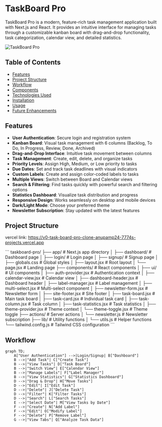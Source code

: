 # TaskBoard Pro

TaskBoard Pro is a modern, feature-rich task management application built with Next.js and React. It provides an intuitive interface for managing tasks through a customizable kanban board with drag-and-drop functionality, task categorization, calendar view, and detailed statistics.

![TaskBoard Pro](https://placeholder.svg?height=400&width=800)

## Table of Contents

- [Features](#features)
- [Project Structure](#project-structure)
- [Workflow](#workflow)
- [Components](#components)
- [Technologies Used](#technologies-used)
- [Installation](#installation)
- [Usage](#usage)
- [Future Enhancements](#future-enhancements)

## Features

- **User Authentication**: Secure login and registration system
- **Kanban Board**: Visual task management with 6 columns (Backlog, To Do, In Progress, Review, Done, Archived)
- **Drag-and-Drop Interface**: Intuitive task movement between columns
- **Task Management**: Create, edit, delete, and organize tasks
- **Priority Levels**: Assign High, Medium, or Low priority to tasks
- **Due Dates**: Set and track task deadlines with visual indicators
- **Custom Labels**: Create and assign color-coded labels to tasks
- **Multiple Views**: Switch between Board and Calendar views
- **Search & Filtering**: Find tasks quickly with powerful search and filtering options
- **Statistics Dashboard**: Visualize task distribution and progress
- **Responsive Design**: Works seamlessly on desktop and mobile devices
- **Dark/Light Mode**: Choose your preferred theme
- **Newsletter Subscription**: Stay updated with the latest features

## Project Structure


vercel link: https://v0-task-board-pro-clone-anupamp24-7774s-projects.vercel.app

\`\`\`
taskboard-pro/
├── app/                    # Next.js app directory
│   ├── dashboard/          # Dashboard page
│   ├── login/              # Login page
│   ├── signup/             # Signup page
│   ├── globals.css         # Global styles
│   ├── layout.jsx          # Root layout
│   └── page.jsx            # Landing page
├── components/             # React components
│   ├── ui/                 # UI components
│   ├── auth-provider.jsx   # Authentication context
│   ├── calendar-view.jsx   # Calendar view
│   ├── dashboard-header.jsx # Dashboard header
│   ├── label-manager.jsx   # Label management
│   ├── multi-select.jsx    # Multi-select component
│   ├── newsletter-form.jsx # Newsletter form
│   ├── site-footer.jsx     # Site footer
│   ├── task-board.jsx      # Main task board
│   ├── task-card.jsx       # Individual task card
│   ├── task-column.jsx     # Task column
│   ├── task-statistics.jsx # Task statistics
│   ├── theme-provider.jsx  # Theme context
│   └── theme-toggle.jsx    # Theme toggle
├── actions/                # Server actions
│   └── newsletter.js       # Newsletter subscription
├── lib/                    # Utility functions
│   └── utils.js            # Helper functions
└── tailwind.config.js      # Tailwind CSS configuration
\`\`\`

## Workflow

```mermaid title="TaskBoard Pro Workflow" type="diagram"
graph TD;
    A["User Authentication"] -->|Login/Signup| B["Dashboard"]
    B -->|"Add Task"| C["Create Task"]
    B -->|"View Tasks"| D["Task Board"]
    B -->|"Switch View"| E["Calendar View"]
    B -->|"Manage Labels"| F["Label Manager"]
    B -->|"View Statistics"| G["Statistics Dashboard"]
    D -->|"Drag & Drop"| H["Move Tasks"]
    D -->|"Edit"| I["Edit Task"]
    D -->|"Delete"| J["Delete Task"]
    D -->|"Filter"| K["Filter Tasks"]
    D -->|"Search"| L["Search Tasks"]
    E -->|"Select Date"| M["View Tasks by Date"]
    F -->|"Create"| N["Add Label"]
    F -->|"Edit"| O["Modify Label"]
    F -->|"Delete"| P["Remove Label"]
    G -->|"View Tabs"| Q["Analyze Task Data"]

